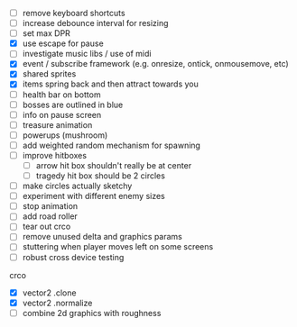 - [ ] remove keyboard shortcuts
- [ ] increase debounce interval for resizing
- [ ] set max DPR
- [x] use escape for pause
- [ ] investigate music libs / use of midi
- [x] event / subscribe framework (e.g. onresize, ontick, onmousemove, etc)
- [x] shared sprites
- [x] items spring back and then attract towards  you
- [ ] health bar on bottom
- [ ] bosses are outlined in blue
- [ ] info on pause screen
- [ ] treasure animation
- [ ] powerups (mushroom)
- [ ] add weighted random mechanism for spawning
- [ ] improve hitboxes
  - [ ] arrow hit box shouldn't really be at center
  - [ ] tragedy hit box should be 2 circles
- [ ] make circles actually sketchy
- [ ] experiment with different enemy sizes
- [ ] stop animation
- [ ] add road roller
- [ ] tear out crco
- [ ] remove unused delta and graphics params
- [ ] stuttering when player moves left on some screens
- [ ] robust cross device testing

crco

- [x] vector2 .clone
- [x] vector2 .normalize
- [ ] combine 2d graphics with roughness
